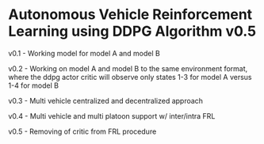 # Autonomous Vehicle Reinforcement Learning using DDPG Algorithm v0.5

v0.1 - Working model for model A and model B

v0.2 - Working on model A and model B to the same environment format, where the ddpg actor critic will observe only states 1-3 for model A versus 1-4 for model B

v0.3 - Multi vehicle centralized and decentralized approach

v0.4 - Multi vehicle and multi platoon support w/ inter/intra FRL

v0.5 - Removing of critic from FRL procedure
